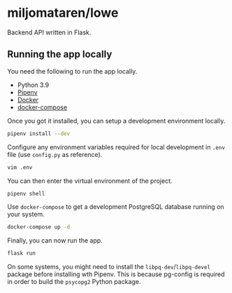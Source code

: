 # miljomataren/lowe

Backend API written in Flask.

## Running the app locally

You need the following to run the app locally.

- Python 3.9
- [Pipenv](https://github.com/pypa/pipenv)
- [Docker](https://docs.docker.com/engine/install/ubuntu/)
- [docker-compose](https://docs.docker.com/compose/install/)

Once you got it installed, you can setup a development environment locally.

```bash
pipenv install --dev
```

Configure any environment variables required for local development in `.env` file (use `config.py` as reference).

```bash
vim .env
```

You can then enter the virtual environment of the project.

```bash
pipenv shell
```

Use `docker-compose` to get a development PostgreSQL database running on your system.

```bash
docker-compose up -d
```

Finally, you can now run the app.

```bash
flask run
```

On some systems, you might need to install the `libpq-dev`/`libpq-devel` package before installing wth Pipenv. This is because pg-config is required in order to build the `psycopg2` Python package.
